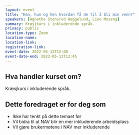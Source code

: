 ```yaml
---
layout: event
title: "Han, hun og hen hvordan få de til å bli min venn?"
speakers: [Agnethe Stensrud Heggelund, Line Moseng]
summary: Kræsjkurs i inkluderende språk.
privacy: public
location-type: Zoom
location-name:
location-link:
registration-link:
event-date: 2022-05-12T12:00
event-date-end: 2022-05-12T12:45
---
```

## Hva handler kurset om?
Kræsjkurs i inkluderende språk.

## Dette foredraget er for deg som
- Ikke har tenkt på dette temaet før
- Vil bidra til at NAV blir en mer inkluderende arbeidsplass
- Vil gjøre brukermøtene i NAV mer inkluderende
